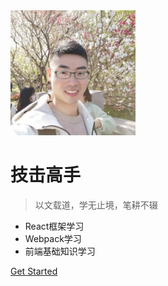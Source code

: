 <img src='portrait.jpeg' width="200px"/>

# 技击高手
> 以文载道，学无止境，笔耕不辍

* React框架学习
* Webpack学习
* 前端基础知识学习

[Get Started](README.md)